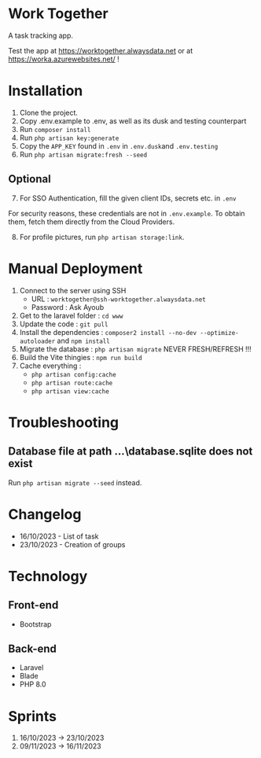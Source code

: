 # Work Together
A task tracking app.

Test the app at https://worktogether.alwaysdata.net or at https://worka.azurewebsites.net/ !

# Installation

1. Clone the project.
2. Copy .env.example to .env, as well as its dusk and testing counterpart
3. Run `composer install`
4. Run `php artisan key:generate`
5. Copy the `APP_KEY` found in `.env` in `.env.dusk`and `.env.testing`
6. Run `php artisan migrate:fresh --seed`

## Optional

7. For SSO Authentication, fill the given client IDs, secrets etc. in `.env`

For security reasons, these credentials are not in `.env.example`. To obtain them,
fetch them directly from the Cloud Providers.

8. For profile pictures, run `php artisan storage:link`.

# Manual Deployment

1. Connect to the server using SSH
    * URL : `worktogether@ssh-worktogether.alwaysdata.net`
    * Password : Ask Ayoub
2. Get to the laravel folder : `cd www`
3. Update the code : `git pull`
4. Install the dependencies : `composer2 install --no-dev --optimize-autoloader` and `npm install`
5. Migrate the database : `php artisan migrate` NEVER FRESH/REFRESH !!!
6. Build the Vite thingies : `npm run build`
7. Cache everything :
    * `php artisan config:cache`
    * `php artisan route:cache`
    * `php artisan view:cache`

# Troubleshooting

## Database file at path ...\database.sqlite does not exist

Run `php artisan migrate --seed` instead.

# Changelog
- 16/10/2023 - List of task
- 23/10/2023 - Creation of groups

# Technology
## Front-end
- Bootstrap
## Back-end
- Laravel
- Blade
- PHP 8.0

# Sprints
1. 16/10/2023 -> 23/10/2023
2. 09/11/2023 -> 16/11/2023


